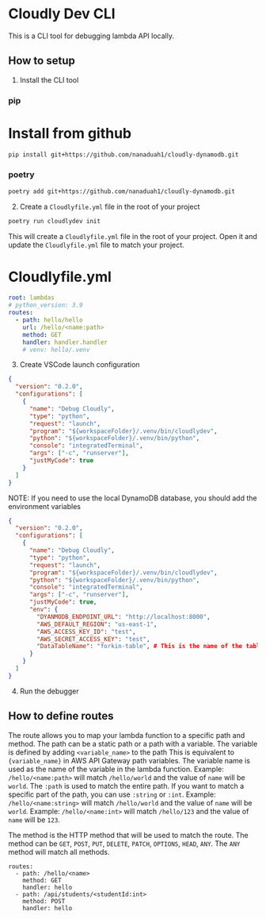 # Cloudly Dev CLI

This is a CLI tool for debugging lambda API locally.


## How to setup

1. Install the CLI tool

### pip
# Install from github
```bash
pip install git+https://github.com/nanaduah1/cloudly-dynamodb.git
```

### poetry
```bash
poetry add git+https://github.com/nanaduah1/cloudly-dynamodb.git
```

2. Create a `Cloudlyfile.yml` file in the root of your project

```bash
poetry run cloudlydev init
```
This will create a `Cloudlyfile.yml` file in the root of your project. Open it and update the `Cloudlyfile.yml` file to match your project.

# Cloudlyfile.yml
```yaml
root: lambdas
# python_version: 3.9
routes:
  - path: hello/hello
    url: /hello/<name:path>
    method: GET
    handler: handler.handler
    # venv: hello/.venv
```

3. Create VSCode launch configuration

```json
{
  "version": "0.2.0",
  "configurations": [
    {
      "name": "Debug Cloudly",
      "type": "python",
      "request": "launch",
      "program": "${workspaceFolder}/.venv/bin/cloudlydev",
      "python": "${workspaceFolder}/.venv/bin/python",
      "console": "integratedTerminal",
      "args": ["-c", "runserver"],
      "justMyCode": true
    }
  ]
}
```

NOTE: If you need to use the local DynamoDB database, you should add the environment variables

```json
{
  "version": "0.2.0",
  "configurations": [
    {
      "name": "Debug Cloudly",
      "type": "python",
      "request": "launch",
      "program": "${workspaceFolder}/.venv/bin/cloudlydev",
      "python": "${workspaceFolder}/.venv/bin/python",
      "console": "integratedTerminal",
      "args": ["-c", "runserver"],
      "justMyCode": true,
      "env": {
        "DYANMODB_ENDPOINT_URL": "http://localhost:8000",
        "AWS_DEFAULT_REGION": "us-east-1",
        "AWS_ACCESS_KEY_ID": "test",
        "AWS_SECRET_ACCESS_KEY": "test",
        "DataTableName": "forkin-table", # This is the name of the table in your local DynamoDB
      }
    }
  ]
}
```

4. Run the debugger


## How to define routes

The route allows you to map your lambda function to a specific path and method. The path can be a static path or a path with a variable. The variable is defined by adding `<variable_name>` to the path This is equivalent to `{variable_name}` in AWS API Gateway path variables. The variable name is used as the name of the variable in the lambda function. Example: `/hello/<name:path>` will match `/hello/world` and the value of `name` will be `world`. The `:path` is used to match the entire path. If you want to match a specific part of the path, you can use `:string` or `:int`. Example: `/hello/<name:string>` will match `/hello/world` and the value of `name` will be `world`. Example: `/hello/<name:int>` will match `/hello/123` and the value of `name` will be `123`.

The method is the HTTP method that will be used to match the route. The method can be `GET`, `POST`, `PUT`, `DELETE`, `PATCH`, `OPTIONS`, `HEAD`, `ANY`. The `ANY` method will match all methods.

```ymal
routes:
  - path: /hello/<name>
    method: GET
    handler: hello
  - path: /api/students/<studentId:int>
    method: POST
    handler: hello
```
